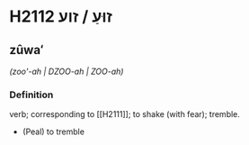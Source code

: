 # H2112 זוּעַ / זוע

## zûwaʻ

_(zoo'-ah | DZOO-ah | ZOO-ah)_

### Definition

verb; corresponding to [[H2111]]; to shake (with fear); tremble.

- (Peal) to tremble
